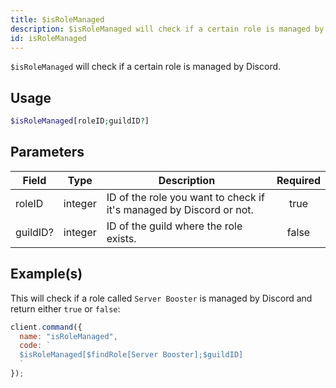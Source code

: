 ```yaml
---
title: $isRoleManaged
description: $isRoleManaged will check if a certain role is managed by Discord.
id: isRoleManaged
---
```


`$isRoleManaged` will check if a certain role is managed by Discord.

## Usage

```php
$isRoleManaged[roleID;guildID?]
```

## Parameters

| Field    | Type    | Description                                                         | Required |
| -------- | ------- | ------------------------------------------------------------------- | :------: |
| roleID   | integer | ID of the role you want to check if it's managed by Discord or not. |   true   |
| guildID? | integer | ID of the guild where the role exists.                              |  false   |

## Example(s)

This will check if a role called `Server Booster` is managed by Discord and return either `true` or `false`:

```javascript
client.command({
  name: "isRoleManaged",
  code: `
  $isRoleManaged[$findRole[Server Booster];$guildID]
  `
});
```
